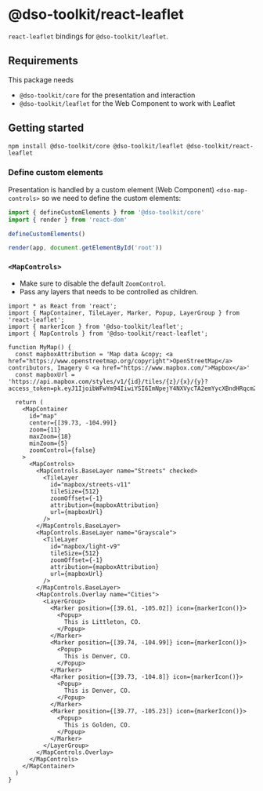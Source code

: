 # @dso-toolkit/react-leaflet

`react-leaflet` bindings for `@dso-toolkit/leaflet`.

## Requirements

This package needs

* `@dso-toolkit/core` for the presentation and interaction
* `@dso-toolkit/leaflet` for the Web Component to work with Leaflet

## Getting started

```
npm install @dso-toolkit/core @dso-toolkit/leaflet @dso-toolkit/react-leaflet
```

### Define custom elements

Presentation is handled by a custom element (Web Component) `<dso-map-controls>` so we need to define the custom elements:

```ts
import { defineCustomElements } from '@dso-toolkit/core'
import { render } from 'react-dom'

defineCustomElements()

render(app, document.getElementById('root'))
```

### `<MapControls>`

* Make sure to disable the default `ZoomControl`.
* Pass any layers that needs to be controlled as children.

```tsx
import * as React from 'react';
import { MapContainer, TileLayer, Marker, Popup, LayerGroup } from 'react-leaflet';
import { markerIcon } from '@dso-toolkit/leaflet';
import { MapControls } from '@dso-toolkit/react-leaflet';

function MyMap() {
  const mapboxAttribution = 'Map data &copy; <a href="https://www.openstreetmap.org/copyright">OpenStreetMap</a> contributors, Imagery © <a href="https://www.mapbox.com/">Mapbox</a>'
  const mapboxUrl = 'https://api.mapbox.com/styles/v1/{id}/tiles/{z}/{x}/{y}?access_token=pk.eyJ1IjoibWFwYm94IiwiYSI6ImNpejY4NXVycTA2emYycXBndHRqcmZ3N3gifQ.rJcFIG214AriISLbB6B5aw'

  return (
    <MapContainer
      id="map"
      center={[39.73, -104.99]}
      zoom={11}
      maxZoom={18}
      minZoom={5}
      zoomControl={false}
    >
      <MapControls>
        <MapControls.BaseLayer name="Streets" checked>
          <TileLayer
            id="mapbox/streets-v11"
            tileSize={512}
            zoomOffset={-1}
            attribution={mapboxAttribution}
            url={mapboxUrl}
          />
        </MapControls.BaseLayer>
        <MapControls.BaseLayer name="Grayscale">
          <TileLayer
            id="mapbox/light-v9"
            tileSize={512}
            zoomOffset={-1}
            attribution={mapboxAttribution}
            url={mapboxUrl}
          />
        </MapControls.BaseLayer>
        <MapControls.Overlay name="Cities">
          <LayerGroup>
            <Marker position={[39.61, -105.02]} icon={markerIcon()}>
              <Popup>
                This is Littleton, CO.
              </Popup>
            </Marker>
            <Marker position={[39.74, -104.99]} icon={markerIcon()}>
              <Popup>
                This is Denver, CO.
              </Popup>
            </Marker>
            <Marker position={[39.73, -104.8]} icon={markerIcon()}>
              <Popup>
                This is Denver, CO.
              </Popup>
            </Marker>
            <Marker position={[39.77, -105.23]} icon={markerIcon()}>
              <Popup>
                This is Golden, CO.
              </Popup>
            </Marker>
          </LayerGroup>
        </MapControls.Overlay>
      </MapControls>
    </MapContainer>
  )
}
```
